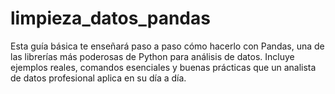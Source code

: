# limpieza_datos_pandas
Esta guía básica te enseñará paso a paso cómo hacerlo con Pandas, una de las librerías más poderosas de Python para análisis de datos.  Incluye ejemplos reales, comandos esenciales y buenas prácticas que un analista de datos profesional aplica en su día a día.
